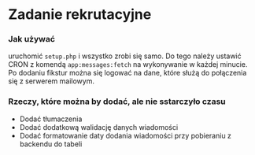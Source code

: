 # Zadanie rekrutacyjne

### Jak używać
uruchomić `setup.php` i wszystko zrobi się samo.
Do tego należy ustawić CRON z komendą `app:messages:fetch` na wykonywanie w każdej minucie.
Po dodaniu fikstur można się logować na dane, które służą do połączenia się z serwerem mailowym.

### Rzeczy, które można by dodać, ale nie sstarczyło czasu
- Dodać tłumaczenia
- Dodać dodatkową walidację danych wiadomości
- Dodać formatowanie daty dodania wiadomości przy pobieraniu z backendu do tabeli